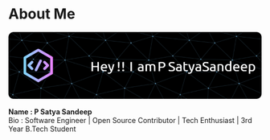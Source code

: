 # About Me
![Header](./header-image.png)

__Name : P Satya Sandeep<br>__
Bio : Software Engineer | Open Source Contributor | Tech Enthusiast | 3rd Year B.Tech Student<br>
